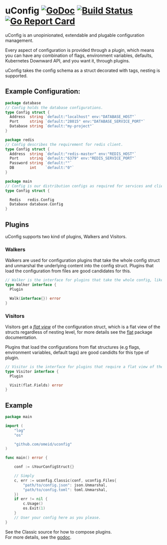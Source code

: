 # uConfig [![GoDoc](https://img.shields.io/badge/godoc-reference-blue.svg?style=flat-square)](https://godoc.org/github.com/omeid/uconfig)  [![Build Status](https://travis-ci.org/omeid/uconfig.svg?branch=master)](https://travis-ci.org/omeid/uconfig) [![Go Report Card](https://goreportcard.com/badge/github.com/omeid/uconfig)](https://goreportcard.com/report/github.com/omeid/uconfig)

uConfig is an unopinionated, extendable and plugable configuration management.

Every aspect of configuration is provided through a plugin, which means you can have any combination of flags, environment variables, defaults, Kubernetes Downward API, and you want it, through plugins.


uConfig takes the config schema as a struct decorated with tags, nesting is supported.


## Example Configuration: 

```go
package database
// Config holds the database configurations.
type Config struct {
  Address  string `default:"localhost" env:"DATABASE_HOST"`
  Port     string `default:"28015" env:"DATABASE_SERVICE_PORT"`
  Database string `default:"my-project"`
}
```
```go
package redis
// Config describes the requirement for redis client.
type Config struct {
  Address  string `default:"redis-master" env:"REDIS_HOST"`
  Port     string `default:"6379" env:"REDIS_SERVICE_PORT"`
  Password string `default:""`
  DB       int    `default:"0"`
}
```

```go
package main
// Config is our distribution configs as required for services and clients.
type Config struct {

  Redis   redis.Config
  Database database.Config
}

```


## Plugins

uConfig supports two kind of plugins, Walkers and Visitors.

### Walkers 

Walkers are used for configuration plugins that take the whole config struct and unmarshal the underlying content into the config struct.
Plugins that load the configuration from files are good candidates for this.

```go
// Walker is the interface for plugins that take the whole config, like file loaders.
type Walker interface {
  Plugin

  Walk(interface{}) error
}
```


### Visitors

Visitors get a _[flat view](https://godoc.org/github.com/omeid/uconfig/flat)_ of the configuration struct, which is a flat view of the structs regardless of nesting level, for more details see the [flat](https://godoc.org/github.com/omeid/uconfig/flat) package documentation.

Plugins that load the configurations from flat structures (e.g flags, environment variables, default tags) are good candidts for this type of plugin.


```go
// Visitor is the interface for plugins that require a flat view of the config, like flags, env vars
type Visitor interface {
  Plugin

  Visit(flat.Fields) error
}

```


## Example



```go
package main

import (
	"log"
	"os"

	"github.com/omeid/uconfig"
)

func main() error {

	conf := &YourConfigStruct{}

	// Simply
	c, err := uconfig.Classic(conf, uconfig.Files{
		"path/to/config.json": json.Unmarshal,
		"path/to/config.toml": toml.Unmarshal,
	})
	if err != nil {
		c.Usage()
		os.Exit(1)
	}
	// User your config here as you please.
}

```

See the Classic source for how to compose plugins.  
For more details, see the [godoc](https://godoc.org/github.com/omeid/uconfig).

